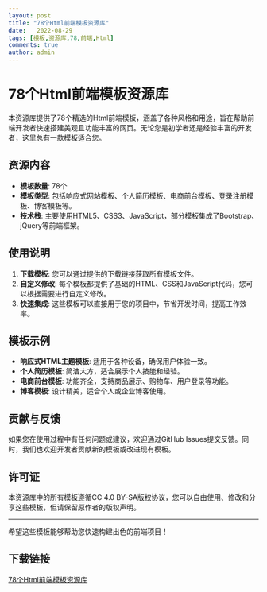 ```yaml
---
layout: post
title: "78个Html前端模板资源库"
date:   2022-08-29
tags: [模板,资源库,78,前端,Html]
comments: true
author: admin
---
```

# 78个Html前端模板资源库

本资源库提供了78个精选的Html前端模板，涵盖了各种风格和用途，旨在帮助前端开发者快速搭建美观且功能丰富的网页。无论您是初学者还是经验丰富的开发者，这里总有一款模板适合您。

## 资源内容

- **模板数量**: 78个
- **模板类型**: 包括响应式网站模板、个人简历模板、电商前台模板、登录注册模板、博客模板等。
- **技术栈**: 主要使用HTML5、CSS3、JavaScript，部分模板集成了Bootstrap、jQuery等前端框架。

## 使用说明

1. **下载模板**: 您可以通过提供的下载链接获取所有模板文件。
2. **自定义修改**: 每个模板都提供了基础的HTML、CSS和JavaScript代码，您可以根据需要进行自定义修改。
3. **快速集成**: 这些模板可以直接用于您的项目中，节省开发时间，提高工作效率。

## 模板示例

- **响应式HTML主题模板**: 适用于各种设备，确保用户体验一致。
- **个人简历模板**: 简洁大方，适合展示个人技能和经验。
- **电商前台模板**: 功能齐全，支持商品展示、购物车、用户登录等功能。
- **博客模板**: 设计精美，适合个人或企业博客使用。

## 贡献与反馈

如果您在使用过程中有任何问题或建议，欢迎通过GitHub Issues提交反馈。同时，我们也欢迎开发者贡献新的模板或改进现有模板。

## 许可证

本资源库中的所有模板遵循CC 4.0 BY-SA版权协议，您可以自由使用、修改和分享这些模板，但请保留原作者的版权声明。

---

希望这些模板能够帮助您快速构建出色的前端项目！

## 下载链接

[78个Html前端模板资源库](https://pan.quark.cn/s/0c54699da441)